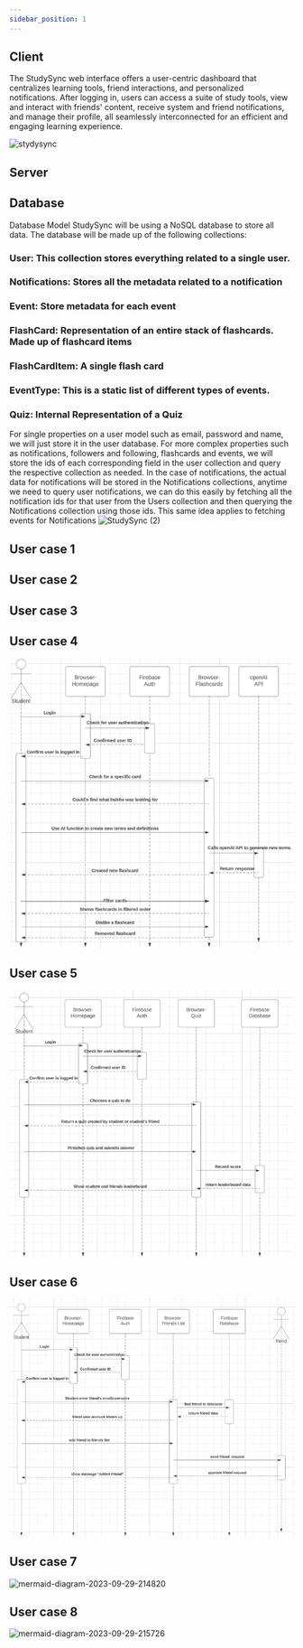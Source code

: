 ```yaml
---
sidebar_position: 1
---
```


## Client

The StudySync web interface offers a user-centric dashboard that centralizes learning tools, friend interactions, and personalized notifications. After logging in, users can access a suite of study tools, view and interact with friends' content, receive system and friend notifications, and manage their profile, all seamlessly interconnected for an efficient and engaging learning experience.

![stydysync](https://github.com/Capstone-Projects-2023-Fall/project-studysync/assets/111998266/48d10c14-63b8-4edb-925a-37d79a6ac535)

## Server


## Database
Database Model
StudySync will be using a NoSQL database to store all data. The database will be made up of the following collections: 

### User: This collection stores everything related to a single user. 
### Notifications: Stores all the metadata related to a notification
### Event: Store metadata for each event
### FlashCard: Representation of an entire stack of flashcards. Made up of flashcard items
### FlashCardItem: A single flash card
### EventType: This is a static list of different types of events. 
### Quiz: Internal Representation of a Quiz

For single properties on a user model such as email, password and name, we will just store it in the user database. For more complex properties such as notifications, followers and following, flashcards and events, we will store the ids of each corresponding field in the user collection and query the respective collection as needed. In the case of notifications, the actual data for notifications will be stored in the Notifications collections, anytime we need to query user notifications, we can do this easily by fetching all the notification ids for that user from the Users collection and then querying the Notifications collection using those ids. This same idea applies to fetching events for Notifications
![StudySync (2)](https://github.com/Capstone-Projects-2023-Fall/project-studysync/assets/77356776/9778a182-94c4-44be-ac72-f4f6c11adcf3)





## User case 1


## User case 2


## User case 3


## User case 4

![](../requirements/static/UseCase4.png)

## User case 5
![](../requirements/static/UseCase5.png)


## User case 6
![](../requirements/static/UseCase6.png)


## User case 7
![mermaid-diagram-2023-09-29-214820](https://github.com/Capstone-Projects-2023-Fall/project-studysync/assets/70645481/68267170-a3d8-4f8d-92d3-f32b7a341f02)


## User case 8
![mermaid-diagram-2023-09-29-215726](https://github.com/Capstone-Projects-2023-Fall/project-studysync/assets/70645481/b3762de4-801c-475e-b658-c9a7b5b2d8bb)



